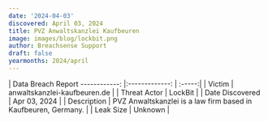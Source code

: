 ```yaml
---
date: '2024-04-03'
discovered: April 03, 2024
title: PVZ Anwaltskanzlei Kaufbeuren
image: images/blog/lockbit.png
author: Breachsense Support
draft: false
yearmonths: 2024/april
---
```



| Data Breach Report
------------:     |:-------------:    | :-----:|
| Victim      | anwaltskanzlei-kaufbeuren.de      | 
| Threat Actor      | LockBit      | 
| Date Discovered      | Apr 03, 2024      | 
| Description      | PVZ Anwaltskanzlei is a law firm based in Kaufbeuren, Germany.      | 
| Leak Size      | Unknown      | 

